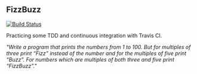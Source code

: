 ## FizzBuzz
[![Build Status](https://travis-ci.com/ivanornes/FizzBuzz.svg?branch=main)](https://travis-ci.com/ivanornes/FizzBuzz)

Practicing some TDD and continuous integration with Travis CI.

_"Write a program that prints the numbers from 1 to 100. But for multiples of three print “Fizz” instead of the number and for the multiples of five print “Buzz”. For numbers which are multiples of both three and five print “FizzBuzz”."_
